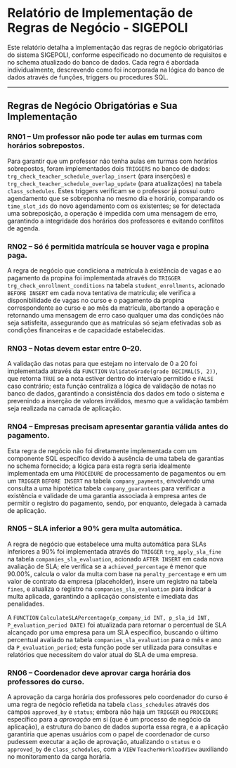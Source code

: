 # Relatório de Implementação de Regras de Negócio - SIGEPOLI

Este relatório detalha a implementação das regras de negócio obrigatórias do sistema SIGEPOLI, conforme especificado no documento de requisitos e no schema atualizado do banco de dados. Cada regra é abordada individualmente, descrevendo como foi incorporada na lógica do banco de dados através de funções, triggers ou procedures SQL.

---

## Regras de Negócio Obrigatórias e Sua Implementação

### RN01 – Um professor não pode ter aulas em turmas com horários sobrepostos.

Para garantir que um professor não tenha aulas em turmas com horários sobrepostos, foram implementados dois `TRIGGERS` no banco de dados: `trg_check_teacher_schedule_overlap_insert` (para inserções) e `trg_check_teacher_schedule_overlap_update` (para atualizações) na tabela `class_schedules`. Estes triggers verificam se o professor já possui outro agendamento que se sobreponha no mesmo dia e horário, comparando os `time_slot_ids` do novo agendamento com os existentes; se for detectada uma sobreposição, a operação é impedida com uma mensagem de erro, garantindo a integridade dos horários dos professores e evitando conflitos de agenda.

### RN02 – Só é permitida matrícula se houver vaga e propina paga.

A regra de negócio que condiciona a matrícula à existência de vagas e ao pagamento da propina foi implementada através do `TRIGGER` `trg_check_enrollment_conditions` na tabela `student_enrollments`, acionado `BEFORE INSERT` em cada nova tentativa de matrícula; ele verifica a disponibilidade de vagas no curso e o pagamento da propina correspondente ao curso e ao mês da matrícula, abortando a operação e retornando uma mensagem de erro caso qualquer uma das condições não seja satisfeita, assegurando que as matrículas só sejam efetivadas sob as condições financeiras e de capacidade estabelecidas.

### RN03 – Notas devem estar entre 0–20.

A validação das notas para que estejam no intervalo de 0 a 20 foi implementada através da `FUNCTION` `ValidateGrade(grade DECIMAL(5, 2))`, que retorna `TRUE` se a nota estiver dentro do intervalo permitido e `FALSE` caso contrário; esta função centraliza a lógica de validação de notas no banco de dados, garantindo a consistência dos dados em todo o sistema e prevenindo a inserção de valores inválidos, mesmo que a validação também seja realizada na camada de aplicação.

### RN04 – Empresas precisam apresentar garantia válida antes do pagamento.

Esta regra de negócio não foi diretamente implementada com um componente SQL específico devido à ausência de uma tabela de garantias no schema fornecido; a lógica para esta regra seria idealmente implementada em uma `PROCEDURE` de processamento de pagamentos ou em um `TRIGGER` `BEFORE INSERT` na tabela `company_payments`, envolvendo uma consulta a uma hipotética tabela `company_guarantees` para verificar a existência e validade de uma garantia associada à empresa antes de permitir o registro do pagamento, sendo, por enquanto, delegada à camada de aplicação.

### RN05 – SLA inferior a 90% gera multa automática.

A regra de negócio que estabelece uma multa automática para SLAs inferiores a 90% foi implementada através do `TRIGGER` `trg_apply_sla_fine` na tabela `companies_sla_evaluation`, acionado `AFTER INSERT` em cada nova avaliação de SLA; ele verifica se a `achieved_percentage` é menor que 90.00%, calcula o valor da multa com base na `penalty_percentage` e em um valor de contrato da empresa (placeholder), insere um registro na tabela `fines`, e atualiza o registro na `companies_sla_evaluation` para indicar a multa aplicada, garantindo a aplicação consistente e imediata das penalidades.

A `FUNCTION` `CalculateSLAPercentage(p_company_id INT, p_sla_id INT, P_evaluation_period DATE)` foi atualizada para retornar o percentual de SLA alcançado por uma empresa para um SLA específico, buscando o último percentual avaliado na tabela `companies_sla_evaluation` para o mês e ano da `P_evaluation_period`; esta função pode ser utilizada para consultas e relatórios que necessitem do valor atual do SLA de uma empresa.

### RN06 – Coordenador deve aprovar carga horária dos professores do curso.

A aprovação da carga horária dos professores pelo coordenador do curso é uma regra de negócio refletida na tabela `class_schedules` através dos campos `approved_by` e `status`; embora não haja um `TRIGGER` ou `PROCEDURE` específico para a *aprovação* em si (que é um processo de negócio da aplicação), a estrutura do banco de dados suporta essa regra, e a aplicação garantiria que apenas usuários com o papel de coordenador de curso pudessem executar a ação de aprovação, atualizando o `status` e o `approved_by` de `class_schedules`, com a `VIEW` `TeacherWorkloadView` auxiliando no monitoramento da carga horária.



